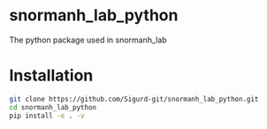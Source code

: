 # snormanh_lab_python
The python package used in snormanh_lab

# Installation

```bash
git clone https://github.com/Sigurd-git/snormanh_lab_python.git
cd snormanh_lab_python
pip install -e . -v
```
